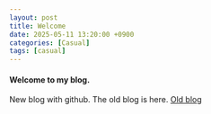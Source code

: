 ```yaml
---
layout: post
title: Welcome
date: 2025-05-11 13:20:00 +0900
categories: [Casual]
tags: [casual]
---
```


#### Welcome to my blog.

New blog with github. The old blog is here.
[Old blog](https://upsilonyblog.simdif.com)
